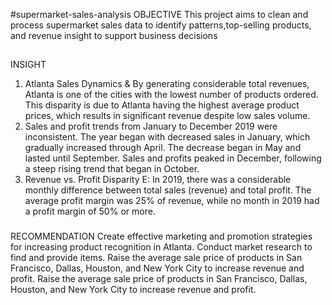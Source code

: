 #supermarket-sales-analysis
OBJECTIVE
This project aims to clean and process supermarket sales data to identify patterns,top-selling products, and revenue insight to support business decisions
## 
INSIGHT
1. Atlanta Sales Dynamics & By generating considerable total revenues, Atlanta is one of the cities with the lowest number of products ordered. This disparity is due to Atlanta having the highest average     product prices, which results in significant revenue despite low sales volume.
2.  Sales and profit trends from January to December 2019 were inconsistent. The year began with decreased sales in January, which gradually increased through April. The decrease began in May and lasted       until September. Sales and profits peaked in December, following a steep rising trend that began in October.
3.  Revenue vs. Profit Disparity E: In 2019, there was a considerable monthly difference between total sales (revenue) and total profit. The average profit margin was 25% of revenue, while no month in         2019 had a profit margin of 50% or more.
###
RECOMMENDATION
 Create effective marketing and promotion strategies for increasing product recognition in Atlanta. 
 Conduct market research to find and provide items. Raise the average sale price of products in San Francisco, Dallas, Houston, and New York City to increase revenue and profit. 
 Raise the average sale price of products in San Francisco, Dallas, Houston, and New York City to increase revenue and profit.
